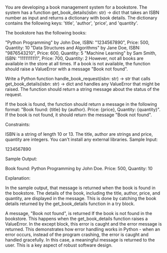 You are developing a book management system for a bookstore. The system has a function get_book_details(isbn: str) -> dict that takes an ISBN number as input and returns a dictionary with book details. The dictionary contains the following keys: 'title', 'author', 'price', and 'quantity'.

The bookstore has the following books:

"Python Programming" by John Doe, ISBN: "1234567890", Price: 500, Quantity: 10
"Data Structures and Algorithms" by Jane Doe, ISBN: "9876543210", Price: 600, Quantity: 5
"Machine Learning" by Sam Smith, ISBN: "1111111111", Price: 700, Quantity: 2
However, not all books are available in the store at all times. If a book is not available, the function should raise a ValueError with a message "Book not found".

Write a Python function handle_book_request(isbn: str) -> str that calls get_book_details(isbn: str) -> dict and handles any ValueError that might be raised. The function should return a string message about the status of the request.

If the book is found, the function should return a message in the following format: "Book found: {title} by {author}. Price: {price}, Quantity: {quantity}". If the book is not found, it should return the message "Book not found".

Constraints:

ISBN is a string of length 10 or 13.
The title, author are strings and price, quantity are integers.
You can't install any external libraries.
Sample Input:

1234567890

Sample Output:

Book found: Python Programming by John Doe. Price: 500, Quantity: 10

Explanation:

In the sample output, that message is returned when the book is found in the bookstore. The details of the book, including the title, author, price, and quantity, are displayed in the message. This is done by catching the book details returned by the get_book_details function in a try block.

A message, "Book not found", is returned If the book is not found in the bookstore. This happens when the get_book_details function raises a ValueError. In the except block, this error is caught and the error message is returned. This demonstrates how error handling works in Python - when an error occurs, instead of the program crashing, the error is caught and handled gracefully. In this case, a meaningful message is returned to the user. This is a key aspect of robust software design.